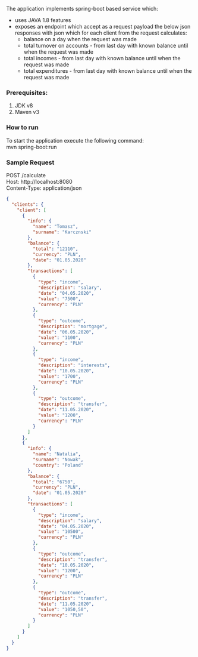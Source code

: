 The application implements spring-boot based service which: 

* uses JAVA 1.8 features 
* exposes an endpoint which accept as a request payload the below json responses with json which for each client from the request calculates:
  * balance on a day when the request was made 
  * total turnover on accounts - from last day with known balance until when the request was made  
  * total incomes - from last day with known balance until when the request was made  
  * total expenditures - from last day with known balance until when the request was made  

### Prerequisites:
1. JDK v8
2. Maven v3

### How to run 
To start the application execute the following command:  
mvn spring-boot:run 

### Sample Request
POST /calculate  
Host: http://localhost:8080  
Content-Type: application/json

```json
{
  "clients": {
    "client": [
      {
        "info": {
          "name": "Tomasz",
          "surname": "Karcznski"
        },
        "balance": {
          "total": "12110",
          "currency": "PLN",
          "date": "01.05.2020"
        },
        "transactions": [
          {
            "type": "income",
            "description": "salary",
            "date": "04.05.2020",
            "value": "7500",
            "currency": "PLN"
          },
          {
            "type": "outcome",
            "description": "mortgage",
            "date": "06.05.2020",
            "value": "1100",
            "currency": "PLN"
          },
          {
            "type": "income",
            "description": "interests",
            "date": "10.05.2020",
            "value": "1700",
            "currency": "PLN"
          },
          {
            "type": "outcome",
            "description": "transfer",
            "date": "11.05.2020",
            "value": "1200",
            "currency": "PLN"
          }
        ]
      },
      {
        "info": {
          "name": "Natalia",
          "surname": "Nowak",
          "country": "Poland"
        },
        "balance": {
          "total": "6750",
          "currency": "PLN",
          "date": "01.05.2020"
        },
        "transactions": [
          {
            "type": "income",
            "description": "salary",
            "date": "04.05.2020",
            "value": "10500",
            "currency": "PLN"
          },
          {
            "type": "outcome",
            "description": "transfer",
            "date": "10.05.2020",
            "value": "1200",
            "currency": "PLN"
          },
          {
            "type": "outcome",
            "description": "transfer",
            "date": "11.05.2020",
            "value": "1050,50",
            "currency": "PLN"
          }
        ]
      }
    ]
  }
}
```